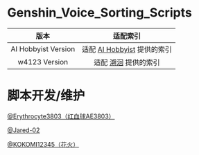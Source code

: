# Genshin_Voice_Sorting_Scripts

|        版本         |                           适配索引                           |
| :-----------------: | :----------------------------------------------------------: |
| AI Hobbyist Version | 适配 [AI Hobbyist](https://github.com/AI-Hobbyist/Genshin_Datasets) 提供的索引 |
|    w4123 Version    | 适配 [溯洄](https://github.com/w4123/GenshinVoice) 提供的索引 |

# 脚本开发/维护

[@Erythrocyte3803（红血球AE3803）](https://github.com/Erythrocyte3803)

[@Jared-02](https://github.com/Jared-02)

[@KOKOMI12345（花火）](https://github.com/KOKOMI12345)
